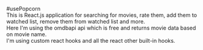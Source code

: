 #usePopcorn  
This is React.js application for searching for movies, rate them, add them to watched list, remove them from watched list and more.   
Here I'm using the omdbapi api which is free and returns movie data based on movie name.  
I'm using custom react hooks and all the react other built-in hooks.  
